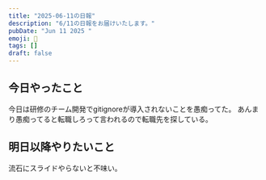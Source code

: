 ```yaml
---
title: "2025-06-11の日報"
description: "6/11の日報をお届けいたします。"
pubDate: "Jun 11 2025 "
emoji: 🦊
tags: []
draft: false
---
```


## 今日やったこと

今日は研修のチーム開発でgitignoreが導入されないことを愚痴ってた。
あんまり愚痴ってると転職しろって言われるので転職先を探している。

## 明日以降やりたいこと

流石にスライドやらないと不味い。

